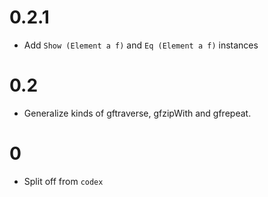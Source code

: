 # 0.2.1

* Add `Show (Element a f)` and `Eq (Element a f)` instances

# 0.2

* Generalize kinds of gftraverse, gfzipWith and gfrepeat.

# 0

* Split off from `codex`
